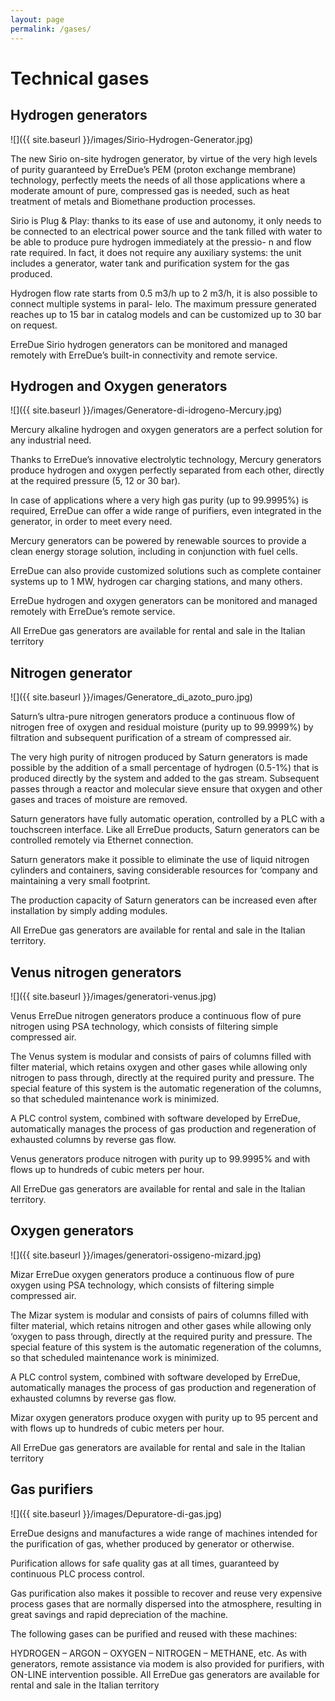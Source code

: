 ```yaml
---
layout: page
permalink: /gases/
---
```


# Technical gases

<div class="block" markdown="1">

## Hydrogen generators

![]({{ site.baseurl }}/images/Sirio-Hydrogen-Generator.jpg)

 The new Sirio on-site hydrogen generator, by virtue of the very high levels of purity guaranteed by ErreDue’s PEM (proton exchange membrane) technology, perfectly meets the needs of all those applications where a moderate amount of pure, compressed gas is needed, such as heat treatment of metals and Biomethane production processes.

Sirio is Plug & Play: thanks to its ease of use and autonomy, it only needs to be connected to an electrical power source and the tank filled with water to be able to produce pure hydrogen immediately at the pressio- n and flow rate required. In fact, it does not require any auxiliary systems: the unit includes a generator, water tank and purification system for the gas produced.

Hydrogen flow rate starts from 0.5 m3/h up to 2 m3/h, it is also possible to connect multiple systems in paral- lelo. The maximum pressure generated reaches up to 15 bar in catalog models and can be customized up to 30 bar on request.

ErreDue Sirio hydrogen generators can be monitored and managed remotely with ErreDue’s built-in connectivity and remote service.

</div>
<div style="clear:both;"></div>
<div class="block" markdown="1">

## Hydrogen and Oxygen generators

![]({{ site.baseurl }}/images/Generatore-di-idrogeno-Mercury.jpg)

Mercury alkaline hydrogen and oxygen generators are a perfect solution for any industrial need.

Thanks to ErreDue’s innovative electrolytic technology, Mercury generators produce hydrogen and oxygen perfectly separated from each other, directly at the required pressure (5, 12 or 30 bar).

In case of applications where a very high gas purity (up to 99.9995%) is required, ErreDue can offer a wide range of purifiers, even integrated in the generator, in order to meet every need.

Mercury generators can be powered by renewable sources to provide a clean energy storage solution, including in conjunction with fuel cells.

ErreDue can also provide customized solutions such as complete container systems up to 1 MW, hydrogen car charging stations, and many others.

ErreDue hydrogen and oxygen generators can be monitored and managed remotely with ErreDue’s remote service.

All ErreDue gas generators are available for rental and sale in the Italian territory

</div>
<div style="clear:both;"></div>
<div class="block" markdown="1">

## Nitrogen generator

![]({{ site.baseurl }}/images/Generatore_di_azoto_puro.jpg)

Saturn’s ultra-pure nitrogen generators produce a continuous flow of nitrogen free of oxygen and residual moisture (purity up to 99.9999%) by filtration and subsequent purification of a stream of compressed air.

The very high purity of nitrogen produced by Saturn generators is made possible by the addition of a small percentage of hydrogen (0.5-1%) that is produced directly by the system and added to the gas stream. Subsequent passes through a reactor and molecular sieve ensure that oxygen and other gases and traces of moisture are removed.

Saturn generators have fully automatic operation, controlled by a PLC with a touchscreen interface. Like all ErreDue products, Saturn generators can be controlled remotely via Ethernet connection.

Saturn generators make it possible to eliminate the use of liquid nitrogen cylinders and containers, saving considerable resources for ‘company and maintaining a very small footprint.

The production capacity of Saturn generators can be increased even after installation by simply adding modules.

All ErreDue gas generators are available for rental and sale in the Italian territory.

</div>
<div style="clear:both;"></div>
<div class="block" markdown="1">

## Venus nitrogen generators

![]({{ site.baseurl }}/images/generatori-venus.jpg)

Venus ErreDue nitrogen generators produce a continuous flow of pure nitrogen using PSA technology, which consists of filtering simple compressed air.

The Venus system is modular and consists of pairs of columns filled with filter material, which retains oxygen and other gases while allowing only nitrogen to pass through, directly at the required purity and pressure. The special feature of this system is the automatic regeneration of the columns, so that scheduled maintenance work is minimized.

A PLC control system, combined with software developed by ErreDue, automatically manages the process of gas production and regeneration of exhausted columns by reverse gas flow.

Venus generators produce nitrogen with purity up to 99.9995% and with flows up to hundreds of cubic meters per hour.

All ErreDue gas generators are available for rental and sale in the Italian territory.

</div>
<div style="clear:both;"></div>
<div class="block" markdown="1">

## Oxygen generators

![]({{ site.baseurl }}/images/generatori-ossigeno-mizard.jpg)

Mizar ErreDue oxygen generators produce a continuous flow of pure oxygen using PSA technology, which consists of filtering simple compressed air.

The Mizar system is modular and consists of pairs of columns filled with filter material, which retains nitrogen and other gases while allowing only ‘oxygen to pass through, directly at the required purity and pressure. The special feature of this system is the automatic regeneration of the columns, so that scheduled maintenance work is minimized.

A PLC control system, combined with software developed by ErreDue, automatically manages the process of gas production and regeneration of exhausted columns by reverse gas flow.

Mizar oxygen generators produce oxygen with purity up to 95 percent and with flows up to hundreds of cubic meters per hour.

All ErreDue gas generators are available for rental and sale in the Italian territory

</div>
<div style="clear:both;"></div>
<div class="block" markdown="1">

## Gas purifiers

![]({{ site.baseurl }}/images/Depuratore-di-gas.jpg)

ErreDue designs and manufactures a wide range of machines intended for the purification of gas, whether produced by generator or otherwise.

Purification allows for safe quality gas at all times, guaranteed by continuous PLC process control.

Gas purification also makes it possible to recover and reuse very expensive process gases that are normally dispersed into the atmosphere, resulting in great savings and rapid depreciation of the machine.

The following gases can be purified and reused with these machines:

HYDROGEN – ARGON – OXYGEN – NITROGEN – METHANE, etc.
As with generators, remote assistance via modem is also provided for purifiers, with ON-LINE intervention possible.
All ErreDue gas generators are available for rental and sale in the Italian territory

</div>
<div style="clear:both;"></div>